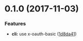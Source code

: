 <a name="0.1.0"></a>
# 0.1.0 (2017-11-03)


### Features

* **cli:** use x-oauth-basic ([1d8da41](https://github.com/packsaddle/rust-github_httpsable_cli/commit/1d8da41))
